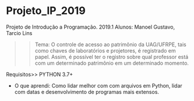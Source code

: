 # Projeto_IP_2019
Projeto de Introdução a Programação. 2019.1
Alunos: Manoel Gustavo, Tarcio Lins
>>Tema: O controle de acesso ao patrimônio da UAG/UFRPE, tais como chaves de laboratórios e projetores, é registrado em papel. Assim, é possível ter o registro sobre qual professor está com um determinado patrimônio em um determinado momento.

Requisitos>> PYTHON 3.7+ 
- O que aprendi: 
Como lidar melhor com com arquivos em Python, lidar com datas e desenvolvimento de programas mais extensos.
